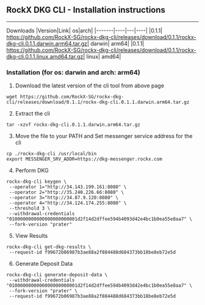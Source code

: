 ## RockX DKG CLI - Installation instructions
---

Downloads
|Version|Link| os|arch|
|-------|----|---|----|
|0.1.1| https://github.com/RockX-SG/rockx-dkg-cli/releases/download/0.1.1/rockx-dkg-cli.0.1.1.darwin.arm64.tar.gz| darwin| arm64|
|0.1.1| https://github.com/RockX-SG/rockx-dkg-cli/releases/download/0.1.1/rockx-dkg-cli.0.1.1.linux.amd64.tar.gz| linux| amd64|


### Installation (for os: darwin and arch: arm64)

1. Download the latest version of the cli tool from above page

```
wget https://github.com/RockX-SG/rockx-dkg-cli/releases/download/0.1.1/rockx-dkg-cli.0.1.1.darwin.arm64.tar.gz
```

2. Extract the cli

```
tar -xzvf rockx-dkg-cli.0.1.1.darwin.arm64.tar.gz
```

3. Move the file to your PATH and Set messenger service address for the cli

```
cp ./rockx-dkg-cli /usr/local/bin
export MESSENGER_SRV_ADDR=https://dkg-messenger.rockx.com
```

4. Perform DKG
```
rockx-dkg-cli keygen \
 --operator 1="http://34.143.199.161:8080" \
 --operator 2="http://35.240.226.66:8080" \
 --operator 3="http://34.87.9.120:8080" \
 --operator 4="http://34.124.174.255:8080" \
 --threshold 3 \
 --withdrawal-credentials "0100000000000000000000001d2f14d2dffee594b4093d42e4bc1b0ea55e8aa7" \
 --fork-version "prater"
```

5. View Results
```
rockx-dkg-cli get-dkg-results \
 --request-id f99672b06987b3ae88a2f884488d684373bb18be8eb72e5d
```

6. Generate Deposit Data
```
rockx-dkg-cli generate-deposit-data \
 --withdrawal-credentials "0100000000000000000000001d2f14d2dffee594b4093d42e4bc1b0ea55e8aa7" \
 --fork-version "prater" \
 --request-id f99672b06987b3ae88a2f884488d684373bb18be8eb72e5d
```
